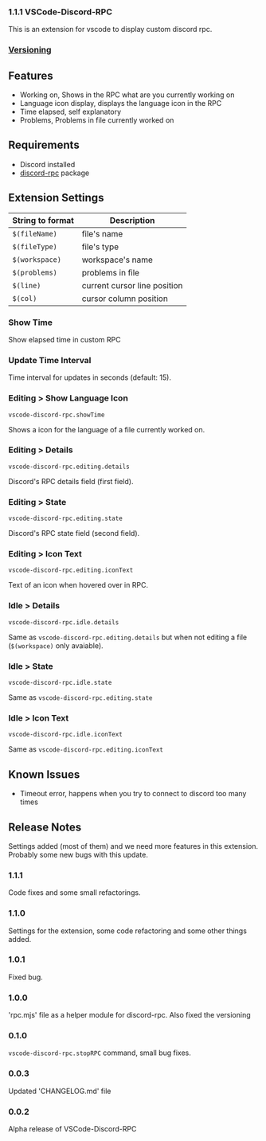 ### 1.1.1 VSCode-Discord-RPC
This is an extension for vscode to display custom discord rpc.

### [Versioning](https://semver.org/#semantic-versioning-200)

## Features
- Working on, Shows in the RPC what are you currently working on
- Language icon display, displays the language icon in the RPC
- Time elapsed, self explanatory
- Problems, Problems in file currently worked on

## Requirements
- Discord installed
- [discord-rpc](https://www.npmjs.com/package/discord-rpc#discordjs-rpc-extension) package

## Extension Settings
String to format | Description
--- | ---
`$(fileName)` | file's name
`$(fileType)` | file's type
`$(workspace)` | workspace's name
`$(problems)` | problems in file
`$(line)` | current cursor line position
`$(col)` | cursor column position

### Show Time
Show elapsed time in custom RPC

### Update Time Interval
Time interval for updates in seconds (default: 15).

### Editing > Show Language Icon
`vscode-discord-rpc.showTime`

Shows a icon for the language of a file currently worked on.

### Editing > Details
`vscode-discord-rpc.editing.details` 

Discord's RPC details field (first field).

### Editing > State
`vscode-discord-rpc.editing.state`

Discord's RPC state field (second field).

### Editing > Icon Text
`vscode-discord-rpc.editing.iconText`

Text of an icon when hovered over in RPC.

### Idle > Details
`vscode-discord-rpc.idle.details`

Same as `vscode-discord-rpc.editing.details` but when not editing a file (`$(workspace)` only avaiable).

### Idle > State
`vscode-discord-rpc.idle.state`

Same as `vscode-discord-rpc.editing.state`

### Idle > Icon Text
`vscode-discord-rpc.idle.iconText`

Same as `vscode-discord-rpc.editing.iconText`

## Known Issues
- Timeout error, happens when you try to connect to discord too many times

## Release Notes
Settings added (most of them) and we need more features in this extension. Probably some new bugs with this update.

### 1.1.1
Code fixes and some small refactorings.

### 1.1.0
Settings for the extension, some code refactoring and some other things added.

### 1.0.1
Fixed bug.

### 1.0.0
'rpc.mjs' file as a helper module for discord-rpc. Also fixed the versioning

### 0.1.0
`vscode-discord-rpc.stopRPC` command, small bug fixes.

### 0.0.3
Updated 'CHANGELOG.md' file

### 0.0.2
Alpha release of VSCode-Discord-RPC
